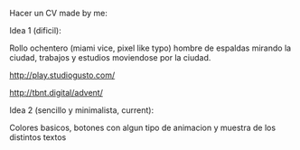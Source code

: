 Hacer un CV made by me:

Idea 1 (dificil): 

Rollo ochentero (miami vice, pixel like typo) hombre de espaldas mirando la ciudad, trabajos y estudios moviendose por la ciudad.

http://play.studiogusto.com/

http://tbnt.digital/advent/

Idea 2 (sencillo y minimalista, current):

Colores basicos, botones con algun tipo de animacion y muestra de los distintos textos
